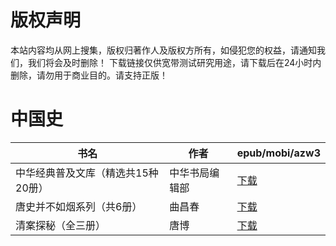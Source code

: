 # 版权声明

本站内容均从网上搜集，版权归著作人及版权方所有，如侵犯您的权益，请通知我们，我们将会及时删除！ 下载链接仅供宽带测试研究用途，请下载后在24小时内删除，请勿用于商业目的。请支持正版！

# 中国史

| 书名 | 作者 | epub/mobi/azw3 |
| --- | --- | --- |
| 中华经典普及文库（精选共15种20册） | 中华书局编辑部 | [下载](https://url89.ctfile.com/f/31084289-1357043722-741e01?p=8866) |
| 唐史并不如烟系列（共6册） | 曲昌春 | [下载](https://url89.ctfile.com/f/31084289-1357032079-38cfae?p=8866) |
| 清案探秘（全三册） | 唐博 | [下载](https://url89.ctfile.com/f/31084289-1357029499-d5c447?p=8866) |

